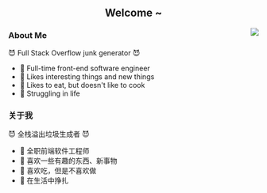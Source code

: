 <h2 align="center">Welcome ~</h2>

<img align="right" src="https://almanac.baii.icu/api/almanac/picture?lang=en&width=460" />

### About Me
😈 Full Stack Overflow junk generator 😈
- 🔧 Full-time front-end software engineer
- 🎉 Likes interesting things and new things
- 🥘 Likes to eat, but doesn't like to cook
- 🎢 Struggling in life

### 关于我
😈 全栈溢出垃圾生成者 😈
- 🔧 全职前端软件工程师
- 🎉 喜欢一些有趣的东西、新事物
- 🥘 喜欢吃，但是不喜欢做
- 🎢 在生活中挣扎
